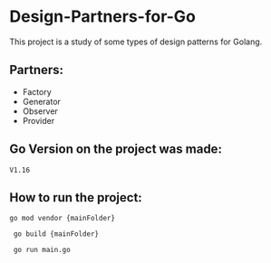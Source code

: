 # Design-Partners-for-Go

This project is a study of some types of design patterns for Golang. 

## Partners:
- Factory
- Generator
- Observer
- Provider

## Go Version on the project was made:
`
V1.16
`

## How to run the project:
```
go mod vendor {mainFolder}
```

```
 go build {mainFolder}
```

```
 go run main.go
```
